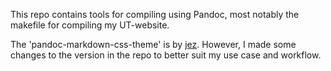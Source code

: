 This repo contains tools for compiling using Pandoc, most notably the makefile for compiling my UT-website.

The 'pandoc-markdown-css-theme' is by [jez](https://github.com/jez/pandoc-markdown-css-theme). However, I made some changes to the version in the repo to better suit my use case and workflow.

